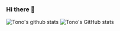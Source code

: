 ### Hi there 👋

![Tono's github stats](https://github-readme-stats.vercel.app/api/top-langs/?username=tonomolla6&theme=radical&show_icons=true)
![Tono's GitHub stats](https://github-readme-stats.vercel.app/api?username=tonomolla6&show_icons=true&theme=radical)

<!--
**tonomolla6/tonomolla6** is a ✨ _special_ ✨ repository because its `README.md` (this file) appears on your GitHub profile.

Here are some ideas to get you started:

- 🔭 I’m currently working on ...
- 🌱 I’m currently learning ...
- 👯 I’m looking to collaborate on ...
- 🤔 I’m looking for help with ...
- 💬 Ask me about ...
- 📫 How to reach me: ...
- 😄 Pronouns: ...
- ⚡ Fun fact: ...
-->
